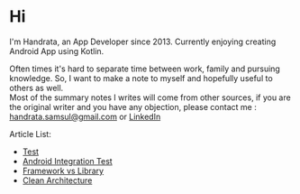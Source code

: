 # Hi

I'm Handrata, an App Developer since 2013. Currently enjoying creating Android App using Kotlin.

Often times it's hard to separate time between work, family and pursuing knowledge. So, I want to make a note to myself and hopefully useful to others as well.\
Most of the summary notes I writes will come from other sources, if you are the original writer and you have any objection, please contact me : handrata.samsul@gmail.com or [LinkedIn](https://www.linkedin.com/in/handrata-samsul-1517904b/)

Article List:
- [Test](https://handratas.github.io/blog/programming-test)
- [Android Integration Test](https://handratas.github.io/blog/android-integration-test)
- [Framework vs Library](https://handratas.github.io/blog/framework-vs-library)
- [Clean Architecture](https://handratas.github.io/blog/clean-architecture)
